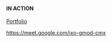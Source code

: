 #### IN ACTION

[Portfolio](https://gatsby-strapi-portfolio-project.netlify.app/)

https://meet.google.com/ixo-gmod-cmx
